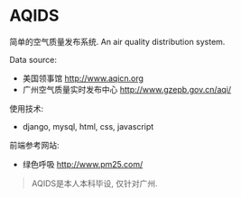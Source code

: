 # AQIDS

简单的空气质量发布系统.
An air quality distribution system.

Data source:
- 美国领事馆 http://www.aqicn.org
- 广州空气质量实时发布中心 http://www.gzepb.gov.cn/aqi/

使用技术:
- django, mysql, html, css, javascript

前端参考网站:
- 绿色呼吸 http://www.pm25.com/

> AQIDS是本人本科毕设, 仅针对广州.
